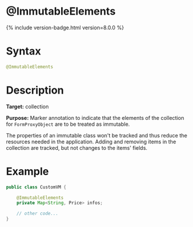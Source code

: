 # @ImmutableElements
{% include version-badge.html version=8.0.0 %}

Syntax
======

```java
@ImmutableElements
```

Description
===========

**Target:** collection

**Purpose:** Marker annotation to indicate that the elements of the collection for
 `FormProxyObject` are to be treated as immutable.

The properties of an immutable class won't be tracked and thus reduce the resources needed in the application.
Adding and removing items in the collection are tracked, but not changes to the items' fields.

Example
=======

```java
public class CustomVM {

    @ImmutableElements
    private Map<String, Price> infos;

    // other code...
}
```

